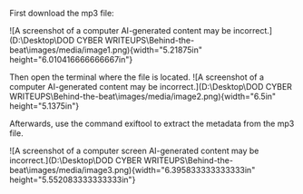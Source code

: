 First download the mp3 file:

![A screenshot of a computer AI-generated content may be
incorrect.](D:\Desktop\DOD CYBER WRITEUPS\Behind-the-beat\images/media/image1.png){width="5.21875in"
height="6.010416666666667in"}

Then open the terminal where the file is located. ![A screenshot of a
computer AI-generated content may be
incorrect.](D:\Desktop\DOD CYBER WRITEUPS\Behind-the-beat\images/media/image2.png){width="6.5in"
height="5.1375in"}

Afterwards, use the command exiftool to extract the metadata from the
mp3 file.

![A screenshot of a computer screen AI-generated content may be
incorrect.](D:\Desktop\DOD CYBER WRITEUPS\Behind-the-beat\images/media/image3.png){width="6.395833333333333in"
height="5.552083333333333in"}
